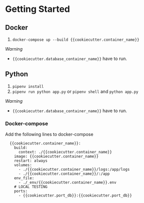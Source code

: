 # Getting Started

## Docker

1. `docker-compose up --build {{cookiecutter.container_name}}`

_Warning_

- `{{cookiecutter.database_container_name}}` have to run.

## Python

1. `pipenv install`
2. `pipenv run python app.py` or `pipenv shell` and `python app.py`

_Warning_

- `{{cookiecutter.database_container_name}}` have to run.

### Docker-compose

Add the following lines to docker-compose

```
  {{cookiecutter.container_name}}:
    build:
      context: ./{{cookiecutter.container_name}}
    image: {{cookiecutter.container_name}}
    restart: always
    volumes:
      - ./{{cookiecutter.container_name}}/logs:/app/logs
      - ./{{cookiecutter.container_name}}/:/app
    env_file:
      - ./_env/{{cookiecutter.container_name}}.env
    # LOCAL TESTING
    ports:
      - {{cookiecutter.port_db}}:{{cookiecutter.port_db}}
```
